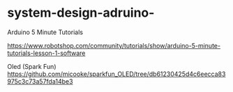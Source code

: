 # system-design-adruino-

Arduino 5 Minute Tutorials

https://www.robotshop.com/community/tutorials/show/arduino-5-minute-tutorials-lesson-1-software

Oled (Spark Fun)
https://github.com/micooke/sparkfun_OLED/tree/db61230425d4c6eecca83975c3c73a57fda14be3
